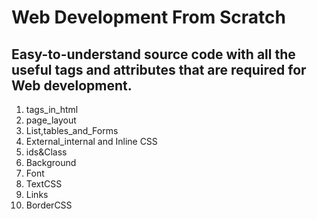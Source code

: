 # Web Development From Scratch 

## Easy-to-understand source code with all the useful tags and attributes that are required for Web development.

1. tags_in_html
2. page_layout
3. List,tables_and_Forms
4. External_internal and Inline CSS
5. ids&Class
6. Background
7. Font
8. TextCSS
9. Links
10. BorderCSS

